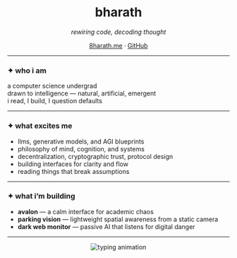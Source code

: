 <h1 align="center">bharath</h1>

<p align="center"><i>rewiring code, decoding thought</i></p>

<p align="center">
  <a href="https://8harath.me" target="_blank">8harath.me</a> ·  
  <a href="https://github.com/8harath" target="_blank">GitHub</a>
</p>

---

### ✦ who i am

a computer science undergrad  
drawn to intelligence — natural, artificial, emergent  
i read, I build, I question defaults

---

### ✦ what excites me

- llms, generative models, and AGI blueprints  
- philosophy of mind, cognition, and systems  
- decentralization, cryptographic trust, protocol design  
- building interfaces for clarity and flow  
- reading things that break assumptions

---

### ✦ what i’m building

- **avalon** — a calm interface for academic chaos  
- **parking vision** — lightweight spatial awareness from a static camera  
- **dark web monitor** — passive AI that listens for digital danger

---

<p align="center">
  <img src="https://readme-typing-svg.demolab.com?font=Fira+Mono&pause=1000&center=true&vCenter=true&width=450&lines=reversing+intelligence+%E2%80%A2+one+idea+at+a+time;learning+as+a+form+of+play;building+as+thinking+made+visible" alt="typing animation" />
</p>
